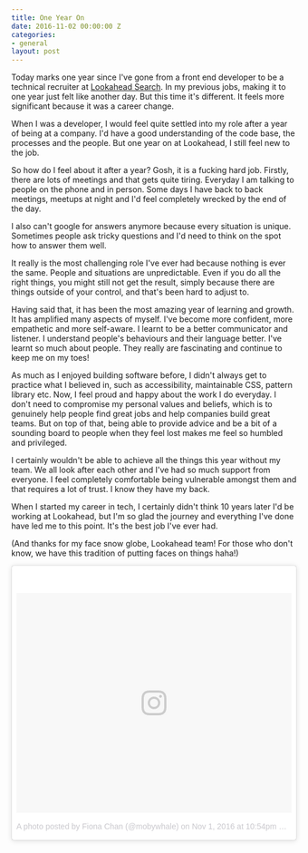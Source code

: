```yaml
---
title: One Year On
date: 2016-11-02 00:00:00 Z
categories:
- general
layout: post
---
```


Today marks one year since I've gone from a front end developer to be a technical recruiter at [Lookahead Search](lookahead.com.au). In my previous jobs, making it to one year just felt like another day. But this time it's different. It feels more significant because it was a career change.

When I was a developer, I would feel quite settled into my role after a year of being at a company. I'd have a good understanding of the code base, the processes and the people. But one year on at Lookahead, I still feel new to the job. 

So how do I feel about it after a year? Gosh, it is a fucking hard job. Firstly, there are lots of meetings and that gets quite tiring. Everyday I am talking to people on the phone and in person. Some days I have back to back meetings, meetups at night and I'd feel completely wrecked by the end of the day. 

I also can't google for answers anymore because every situation is unique. Sometimes people ask tricky questions and I'd need to think on the spot how to answer them well.

It really is the most challenging role I've ever had because nothing is ever the same. People and situations are unpredictable. Even if you do all the right things, you might still not get the result, simply because there are things outside of your control, and that's been hard to adjust to.

Having said that, it has been the most amazing year of learning and growth. It has amplified many aspects of myself. I've become more confident, more empathetic and more self-aware. I learnt to be a better communicator and listener. I understand people's behaviours and their language better. I've learnt so much about people. They really are fascinating and continue to keep me on my toes! 

As much as I enjoyed building software before, I didn't always get to practice what I believed in, such as accessibility, maintainable CSS, pattern library etc. Now, I feel proud and happy about the work I do everyday. I don't need to compromise my personal values and beliefs, which is to genuinely help people find great jobs and help companies build great teams. But on top of that, being able to provide advice and be a bit of a sounding board to people when they feel lost makes me feel so humbled and privileged.

I certainly wouldn't be able to achieve all the things this year without my team. We all look after each other and I've had so much support from everyone. I feel completely comfortable being vulnerable amongst them and that requires a lot of trust. I know they have my back.

When I started my career in tech, I certainly didn't think 10 years later I'd be working at Lookahead, but I'm so glad the journey and everything I've done have led me to this point. It's the best job I've ever had.

(And thanks for my face snow globe, Lookahead team! For those who don't know, we have this tradition of putting faces on things haha!)

<blockquote class="instagram-media" data-instgrm-version="7" style=" background:#FFF; border:0; border-radius:3px; box-shadow:0 0 1px 0 rgba(0,0,0,0.5),0 1px 10px 0 rgba(0,0,0,0.15); margin: 1px; max-width:658px; padding:0; width:99.375%; width:-webkit-calc(100% - 2px); width:calc(100% - 2px);"><div style="padding:8px;"> <div style=" background:#F8F8F8; line-height:0; margin-top:40px; padding:39.9074074074% 0; text-align:center; width:100%;"> <div style=" background:url(data:image/png;base64,iVBORw0KGgoAAAANSUhEUgAAACwAAAAsCAMAAAApWqozAAAABGdBTUEAALGPC/xhBQAAAAFzUkdCAK7OHOkAAAAMUExURczMzPf399fX1+bm5mzY9AMAAADiSURBVDjLvZXbEsMgCES5/P8/t9FuRVCRmU73JWlzosgSIIZURCjo/ad+EQJJB4Hv8BFt+IDpQoCx1wjOSBFhh2XssxEIYn3ulI/6MNReE07UIWJEv8UEOWDS88LY97kqyTliJKKtuYBbruAyVh5wOHiXmpi5we58Ek028czwyuQdLKPG1Bkb4NnM+VeAnfHqn1k4+GPT6uGQcvu2h2OVuIf/gWUFyy8OWEpdyZSa3aVCqpVoVvzZZ2VTnn2wU8qzVjDDetO90GSy9mVLqtgYSy231MxrY6I2gGqjrTY0L8fxCxfCBbhWrsYYAAAAAElFTkSuQmCC); display:block; height:44px; margin:0 auto -44px; position:relative; top:-22px; width:44px;"></div></div><p style=" color:#c9c8cd; font-family:Arial,sans-serif; font-size:14px; line-height:17px; margin-bottom:0; margin-top:8px; overflow:hidden; padding:8px 0 7px; text-align:center; text-overflow:ellipsis; white-space:nowrap;"><a href="https://www.instagram.com/p/BMS_hWJgt8g/" style=" color:#c9c8cd; font-family:Arial,sans-serif; font-size:14px; font-style:normal; font-weight:normal; line-height:17px; text-decoration:none;" target="_blank">A photo posted by Fiona Chan (@mobywhale)</a> on <time style=" font-family:Arial,sans-serif; font-size:14px; line-height:17px;" datetime="2016-11-02T05:54:22+00:00">Nov 1, 2016 at 10:54pm PDT</time></p></div></blockquote>
<script async defer src="//platform.instagram.com/en_US/embeds.js"></script>
